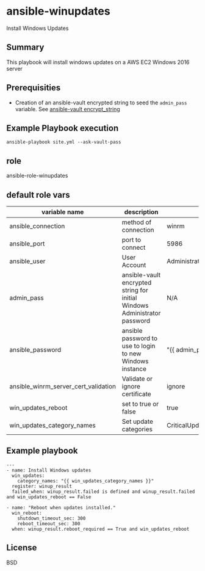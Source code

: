 ansible-winupdates
===============
Install Windows Updates

Summary
--------
This playbook will install windows updates on a AWS EC2 Windows 2016 server

Prerequisities
----------------
- Creation of an ansible-vault encrypted string to seed the `admin_pass` variable.  See [ansible-vault encrypt_string](https://docs.ansible.com/ansible/2.4/vault.html#use-encrypt-string-to-create-encrypted-variables-to-embed-in-yaml)

Example Playbook execution
-------------------------
`ansible-playbook site.yml --ask-vault-pass`

role
--------
ansible-role-winupdates

default role vars
------------

| variable name | description | default |
|---------------|-------|---------|
|ansible_connection| method of connection |winrm|
|ansible_port| port to connect  |5986|
|ansible_user| User Account |Administrator|
|admin_pass| ansible-vault encrypted string for initial Windows Administrator password |N/A|
|ansible_password| ansible password to use to login to new Windows instance |"{{ admin_pass }}"|
|ansible_winrm_server_cert_validation| Validate or ignore certificate| ignore|
|win_updates_reboot| set to true or false | true|
|win_updates_category_names| Set update categories | CriticalUpdates,SecurityUpdates,UpdateRollups,Updates|

Example playbook
-----------
```
---
- name: Install Windows updates
  win_updates:
    category_names: "{{ win_updates_category_names }}"
  register: winup_result
  failed_when: winup_result.failed is defined and winup_result.failed and win_updates_reboot == False

- name: "Reboot when updates installed."
  win_reboot:
    shutdown_timeout_sec: 300
    reboot_timeout_sec: 300
  when: winup_result.reboot_required == True and win_updates_reboot
```

License
-------
BSD
